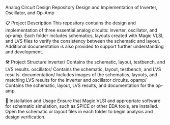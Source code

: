 Analog Circuit Design Repository
Design and Implementation of Inverter, Oscillator, and Op-Amp

📋 Project Description
This repository contains the design and implementation of three essential analog circuits: inverter, oscillator, and op-amp. Each folder includes schematics, layouts created with Magic VLSI, and LVS files to verify the consistency between the schematic and layout. Additional documentation is also provided to support further understanding and development.

🛠 Project Structure
inverter/
Contains the schematic, layout, testbench, and LVS results.
oscillator/
Contains the schematic, layout, testbench, and LVS results.
documentation/
Includes images of the schematics, layouts, and matching LVS results for the inverter and oscillator circuits.
opamp/
Contains the schematic, layout, LVS results, and documentation for the op-amp.

🚀 Installation and Usage
Ensure that Magic VLSI and appropriate software for schematic simulation, such as SPICE or other EDA tools, are installed. Open the schematic or layout files in each folder to begin analysis and design verification.

